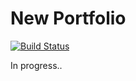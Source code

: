 # New Portfolio

[![Build Status](https://travis-ci.org/timkellogg/react-portfolio.svg?branch=master)](https://travis-ci.org/timkellogg/react-portfolio)

In progress..